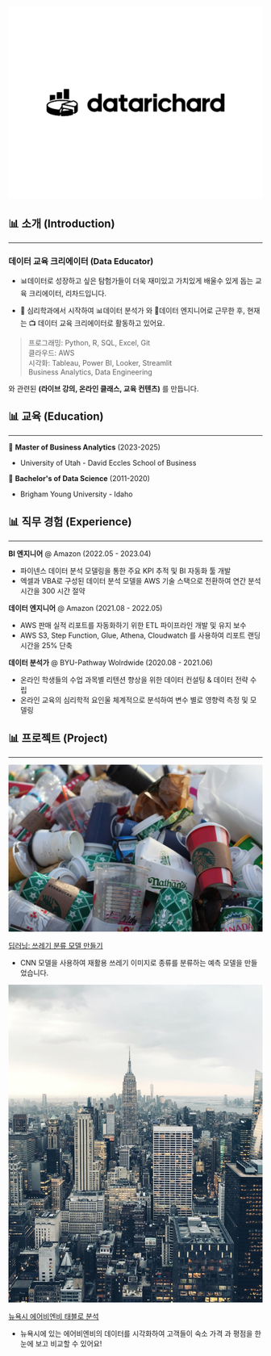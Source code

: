 
![datarichard](assets/img/datarichard.png)


## 📊 소개 (Introduction)
------

### 데이터 교육 크리에이터 (Data Educator)


- 📊데이터로 성장하고 싶은 탐험가들이 더욱 재미있고 가치있게 배울수 있게 돕는 
교육 크리에이터, 리차드입니다.

- 📖 심리학과에서 시작하여 
📊데이터 분석가 와 🔧데이터 엔지니어로 근무한 후,
현재는 📺 데이터 교육 크리에이터로 활동하고 있어요.

> 프로그래밍: Python, R, SQL, Excel, Git \
> 클라우드: AWS \
> 시각화: Tableau, Power BI, Looker, Streamlit \
> Business Analytics, Data Engineering

와 관련된 **(라이브 강의, 온라인 클래스, 교육 컨텐츠)** 를 만듭니다.


## 📊 교육 (Education)
------
🏫 **Master of Business Analytics** (2023-2025)

- University of Utah - David Eccles School of Business

🏫 **Bachelor's of Data Science** (2011-2020)
- Brigham Young University - Idaho



## 📊 직무 경험 (Experience)
------

**BI 엔지니어** @ Amazon (2022.05 - 2023.04)

- 파이넨스 데이터 분석 모델링을 통한 주요 KPI 추적 및 BI 자동화 툴 개발
- 엑셀과 VBA로 구성된 데이터 분석 모델을 AWS 기술 스택으로 전환하여 연간 분석 시간을 300 시간 절약 

**데이터 엔지니어** @ Amazon (2021.08 - 2022.05)

- AWS 판매 실적 리포트를 자동화하기 위한 ETL 파이프라인 개발 및 유지 보수
- AWS S3, Step Function, Glue, Athena, Cloudwatch 를 사용하여 리포트 랜딩 시간을 25% 단축

**데이터 분석가** @ BYU-Pathway Wolrdwide (2020.08 - 2021.06)

- 온라인 학생들의 수업 과목별 리텐션 향상을 위한 데이터 컨설팅 & 데이터 전략 수립
- 온라인 교육의 심리학적 요인울 체계적으로 분석하여 변수 별로 영향력 측정 및 모델링



## 📊 프로젝트 (Project)
------
![trash](assets/img/trash.jpeg)

[딥러닝: 쓰레기 분류 모델 만들기](https://github.com/dongchanlim/Python-Machine-Learning/blob/main/Semester_Project.ipynb)
- CNN 모델을 사용하여 재활용 쓰레기 이미지로 종류를 분류하는 예측 모델을 만들었습니다.

![newyork](assets/img/newyork.jpeg)

[뉴욕시 에어비엔비 태블로 분석](https://public.tableau.com/app/profile/dongchan.lim/viz/AirbnbPractice_15699654202660/Story1)
- 뉴욕시에 있는 에어비엔비의 데이터를 시각화하여 고객들이 숙소 가격 과 평점을 한눈에 보고 비교할 수 있어요!
